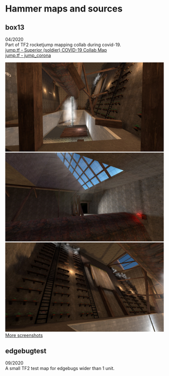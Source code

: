# Hammer maps and sources

## box13

04/2020  
Part of TF2 rocketjump mapping collab during covid-19.  
[jump.tf - Superior (soldier) COVID-19 Collab Map](https://jump.tf/forum/index.php/topic,3050.msg25555.htm)  
[jump.tf - jump_corona](https://jump.tf/forum/index.php/topic,3111.msg26122.html)

![001.jpeg](/box13/screenshots/001.jpeg)  
![004.jpeg](/box13/screenshots/004.jpeg)  
![006.jpeg](/box13/screenshots/006.jpeg)  
[More screenshots](/box13/screenshots)

## edgebugtest

09/2020  
A small TF2 test map for edgebugs wider than 1 unit.
